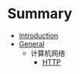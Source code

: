 # Summary

* [Introduction](README.md)
* [General](general.md)
   * 计算机网络
       * [HTTP](http.md)

